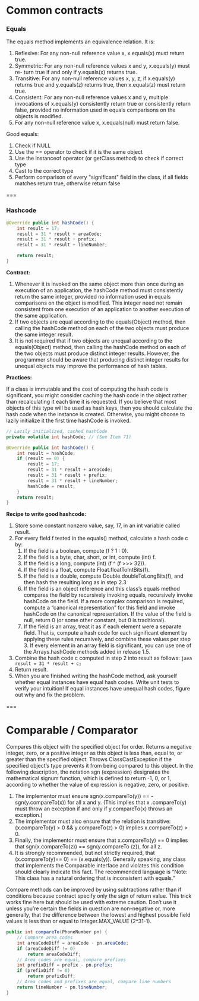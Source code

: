 # Common contracts

### Equals

The equals method implements an equivalence relation. It is:

1. Reflexive: For any non-null reference value x, x.equals(x) must return true.
2. Symmetric: For any non-null reference values x and y, x.equals(y) must re-
turn true if and only if y.equals(x) returns true.
3. Transitive: For any non-null reference values x, y, z, if x.equals(y) returns true and y.equals(z) returns true,
then x.equals(z) must return true.
4. Consistent: For any non-null reference values x and y, multiple invocations of x.equals(y) consistently return true
 or consistently return false, provided no information used in equals comparisons on the objects is modified.
5. For any non-null reference value x, x.equals(null) must return false.

Good equals:

1. Check if NULL
2. Use the == operator to check if it is the same object
3. Use the instanceof operator (or getClass method) to check if correct type
4. Cast to the correct type
5. Perform comparison of every "significant" field in the class, if all fields matches return true, otherwise return
false

===
### Hashcode

```java
@Override public int hashCode() {
    int result = 17;
    result = 31 * result + areaCode;
    result = 31 * result + prefix;
    result = 31 * result + lineNumber;

    return result;
}
```
__Contract:__

1. Whenever it is invoked on the same object more than once during an execution of an application, the hashCode method
 must consistently return the same integer, provided no information used in equals comparisons on the object is 
 modified. This integer need not remain consistent from one execution of an application to another execution of the 
 same application.
2. If two objects are equal according to the equals(Object) method, then calling the hashCode method on each of the
two objects must produce the same integer result.
3. It is not required that if two objects are unequal according to the equals(Object) method, then calling the
hashCode method on each of the two objects must produce distinct integer results. However, the programmer should be 
aware that producing distinct integer results for unequal objects may improve the performance of hash tables.

__Practices:__

If a class is immutable and the cost of computing the hash code is significant, you might consider caching the hash 
code in the object rather than recalculating it each time it is requested. If you believe that most objects of this 
type will be used as hash keys, then you should calculate the hash code when the instance is created. Otherwise, you 
might choose to lazily initialize it the first time hashCode is invoked.
```java
// Lazily initialized, cached hashCode
private volatile int hashCode; // (See Item 71)

@Override public int hashCode() {
    int result = hashCode;
    if (result == 0) {
        result = 17;
        result = 31 * result + areaCode;
        result = 31 * result + prefix;
        result = 31 * result + lineNumber;
        hashCode = result;
    }
    return result;
}
```

__Recipe to write good hashcode:__

1. Store some constant nonzero value, say, 17, in an int variable called result.
2. For every field f tested in the equals() method, calculate a hash code c by:
    1. If the field is a boolean, compute (f ? 1 : 0).
    2. If the field is a byte, char, short, or int, compute (int) f.
    3. If the field is a long, compute (int) (f ^ (f >>> 32)).
    4. If the field is a float, compute Float.floatToIntBits(f).
    5. If the field is a double, compute Double.doubleToLongBits(f), and then hash the resulting long as in step 2.3
    6. If the field is an object reference and this class’s equals method compares the field by recursively invoking 
    equals, recursively invoke hashCode on the field. If a more complex comparison is required, compute a “canonical 
    representation” for this field and invoke hashCode on the canonical representation. If the value of the field is 
    null, return 0 (or some other constant, but 0 is traditional).
    7. If the field is an array, treat it as if each element were a separate field. That is, compute a hash code for 
    each significant element by applying these rules recursively, and combine these values per step 3. If every 
    element in an array field is significant, you can use one of the Arrays.hashCode methods added in release 1.5.
3. Combine the hash code c computed in step 2 into result as follows:
```java result = 31 * result + c;```
4. Return result.
5. When you are finished writing the hashCode method, ask yourself whether equal instances have equal hash codes. 
Write unit tests to verify your intuition! If equal instances have unequal hash codes, figure out why and fix the 
problem.

===
# Comparable / Comparator

Compares this object with the specified object for order. Returns a negative integer, zero, or a positive integer as 
this object is less than, equal to, or greater than the specified object. Throws ClassCastException if the specified 
object’s type prevents it from being compared to this object. In the following description, the notation sgn
(expression) designates the mathematical signum function, which is defined to return -1, 0, or 1, according to 
whether the value of expression is negative, zero, or positive.

1. The implementor must ensure sgn(x.compareTo(y)) == -sgn(y.compareTo(x)) for all x and y. (This implies that x
.compareTo(y) must throw an exception if and only if y.compareTo(x) throws an exception.)
2. The implementor must also ensure that the relation is transitive: (x.compareTo(y) > 0 && y.compareTo(z) > 0)
implies x.compareTo(z) > 0.
3. Finally, the implementor must ensure that x.compareTo(y) == 0 implies that sgn(x.compareTo(z)) == sgn(y.compareTo
(z)), for all z.
4. It is strongly recommended, but not strictly required, that (x.compareTo(y)== 0) == (x.equals(y)). Generally
speaking, any class that implements the Comparable interface and violates this condition should clearly indicate this
 fact. The recommended language is “Note: This class has a natural ordering that is inconsistent with equals.”
 
  
Compare methods can be improved by using subtractions rather than if conditions because contract specify only the
sign of return value. This trick works fine here but should be used with extreme caution. Don’t use it unless you’re 
certain the fields in question are non-negative or, more generally, that the difference between the lowest and 
highest possible field values is less than or equal to Integer.MAX_VALUE (2^31-1).
```java
public int compareTo(PhoneNumber pn) {
    // Compare area codes
    int areaCodeDiff = areaCode - pn.areaCode;
    if (areaCodeDiff != 0)
        return areaCodeDiff;
    // Area codes are equal, compare prefixes
    int prefixDiff = prefix - pn.prefix;
    if (prefixDiff != 0)
        return prefixDiff;
    // Area codes and prefixes are equal, compare line numbers
    return lineNumber - pn.lineNumber;
}
```
